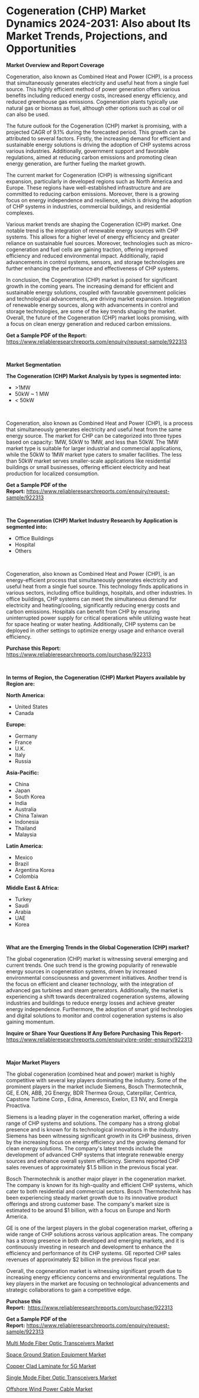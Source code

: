 <p><h1>Cogeneration (CHP) Market Dynamics 2024-2031: Also about Its Market Trends, Projections, and Opportunities</h1></p><p><strong>Market Overview and Report Coverage</strong></p>
<p><p>Cogeneration, also known as Combined Heat and Power (CHP), is a process that simultaneously generates electricity and useful heat from a single fuel source. This highly efficient method of power generation offers various benefits including reduced energy costs, increased energy efficiency, and reduced greenhouse gas emissions. Cogeneration plants typically use natural gas or biomass as fuel, although other options such as coal or oil can also be used.</p><p>The future outlook for the Cogeneration (CHP) market is promising, with a projected CAGR of 9.1% during the forecasted period. This growth can be attributed to several factors. Firstly, the increasing demand for efficient and sustainable energy solutions is driving the adoption of CHP systems across various industries. Additionally, government support and favorable regulations, aimed at reducing carbon emissions and promoting clean energy generation, are further fueling the market growth.</p><p>The current market for Cogeneration (CHP) is witnessing significant expansion, particularly in developed regions such as North America and Europe. These regions have well-established infrastructure and are committed to reducing carbon emissions. Moreover, there is a growing focus on energy independence and resilience, which is driving the adoption of CHP systems in industries, commercial buildings, and residential complexes.</p><p>Various market trends are shaping the Cogeneration (CHP) market. One notable trend is the integration of renewable energy sources with CHP systems. This allows for a higher level of energy efficiency and greater reliance on sustainable fuel sources. Moreover, technologies such as micro-cogeneration and fuel cells are gaining traction, offering improved efficiency and reduced environmental impact. Additionally, rapid advancements in control systems, sensors, and storage technologies are further enhancing the performance and effectiveness of CHP systems.</p><p>In conclusion, the Cogeneration (CHP) market is poised for significant growth in the coming years. The increasing demand for efficient and sustainable energy solutions, coupled with favorable government policies and technological advancements, are driving market expansion. Integration of renewable energy sources, along with advancements in control and storage technologies, are some of the key trends shaping the market. Overall, the future of the Cogeneration (CHP) market looks promising, with a focus on clean energy generation and reduced carbon emissions.</p></p>
<p><strong>Get a Sample PDF of the Report:</strong> <a href="https://www.reliableresearchreports.com/enquiry/request-sample/922313">https://www.reliableresearchreports.com/enquiry/request-sample/922313</a></p>
<p>&nbsp;</p>
<p><strong>Market Segmentation</strong></p>
<p><strong>The Cogeneration (CHP) Market Analysis by types is segmented into:</strong></p>
<p><ul><li>>1MW</li><li>50kW ~ 1 MW</li><li>< 50kW</li></ul></p>
<p>&nbsp;</p>
<p><p>Cogeneration, also known as Combined Heat and Power (CHP), is a process that simultaneously generates electricity and useful heat from the same energy source. The market for CHP can be categorized into three types based on capacity: 1MW, 50kW to 1MW, and less than 50kW. The 1MW market type is suitable for larger industrial and commercial applications, while the 50kW to 1MW market type caters to smaller facilities. The less than 50kW market serves smaller-scale applications like residential buildings or small businesses, offering efficient electricity and heat production for localized consumption.</p></p>
<p><strong>Get a Sample PDF of the Report:</strong>&nbsp;<a href="https://www.reliableresearchreports.com/enquiry/request-sample/922313">https://www.reliableresearchreports.com/enquiry/request-sample/922313</a></p>
<p>&nbsp;</p>
<p><strong>The Cogeneration (CHP) Market Industry Research by Application is segmented into:</strong></p>
<p><ul><li>Office Buildings</li><li>Hospital</li><li>Others</li></ul></p>
<p>&nbsp;</p>
<p><p>Cogeneration, also known as Combined Heat and Power (CHP), is an energy-efficient process that simultaneously generates electricity and useful heat from a single fuel source. This technology finds applications in various sectors, including office buildings, hospitals, and other industries. In office buildings, CHP systems can meet the simultaneous demand for electricity and heating/cooling, significantly reducing energy costs and carbon emissions. Hospitals can benefit from CHP by ensuring uninterrupted power supply for critical operations while utilizing waste heat for space heating or water heating. Additionally, CHP systems can be deployed in other settings to optimize energy usage and enhance overall efficiency.</p></p>
<p><strong>Purchase this Report:</strong>&nbsp; <a href="https://www.reliableresearchreports.com/purchase/922313">https://www.reliableresearchreports.com/purchase/922313</a></p>
<p>&nbsp;</p>
<p><strong>In terms of Region, the Cogeneration (CHP) Market Players available by Region are:</strong></p>
<p>
    <p> <strong> North America: </strong>
        <ul>
            <li>United States</li>
            <li>Canada</li>
        </ul>
        </p> 
    <p> <strong> Europe: </strong>
        <ul>
            <li>Germany</li>
            <li>France</li>
            <li>U.K.</li>
            <li>Italy</li>
            <li>Russia</li>
        </ul>
        </p> 
    <p> <strong> Asia-Pacific: </strong>
        <ul>
            <li>China</li>
            <li>Japan</li>
            <li>South Korea</li>
            <li>India</li>
            <li>Australia</li>
            <li>China Taiwan</li>
            <li>Indonesia</li>
            <li>Thailand</li>
            <li>Malaysia</li>
        </ul>
        </p> 
    <p> <strong> Latin America: </strong>
        <ul>
            <li>Mexico</li>
            <li>Brazil</li>
            <li>Argentina Korea</li>
            <li>Colombia</li>
        </ul>
        </p> 
    <p> <strong> Middle East & Africa: </strong>
        <ul>
            <li>Turkey</li>
            <li>Saudi</li>
            <li>Arabia</li>
            <li>UAE</li>
            <li>Korea</li>
        </ul>
    </p>
    </p>
<p>&nbsp;</p>
<p><strong>What are the Emerging Trends in the Global Cogeneration (CHP) market?</strong></p>
<p><p>The global cogeneration (CHP) market is witnessing several emerging and current trends. One such trend is the growing popularity of renewable energy sources in cogeneration systems, driven by increased environmental consciousness and government initiatives. Another trend is the focus on efficient and cleaner technology, with the integration of advanced gas turbines and steam generators. Additionally, the market is experiencing a shift towards decentralized cogeneration systems, allowing industries and buildings to reduce energy losses and achieve greater energy independence. Furthermore, the adoption of smart grid technologies and digital solutions to monitor and control cogeneration systems is also gaining momentum.</p></p>
<p><strong>Inquire or Share Your Questions If Any Before Purchasing This Report</strong>- <a href="https://www.reliableresearchreports.com/enquiry/pre-order-enquiry/922313">https://www.reliableresearchreports.com/enquiry/pre-order-enquiry/922313</a></p>
<p>&nbsp;</p>
<p><strong>Major Market Players</strong></p>
<p><p>The global cogeneration (combined heat and power) market is highly competitive with several key players dominating the industry. Some of the prominent players in the market include Siemens, Bosch Thermotechnik, GE, E.ON, ABB, 2G Energy, BDR Thermea Group, Caterpillar, Centrica, Capstone Turbine Corp., Edina, Ameresco, Exelon, E3 NV, and Energía Proactiva.</p><p>Siemens is a leading player in the cogeneration market, offering a wide range of CHP systems and solutions. The company has a strong global presence and is known for its technological innovations in the industry. Siemens has been witnessing significant growth in its CHP business, driven by the increasing focus on energy efficiency and the growing demand for clean energy solutions. The company's latest trends include the development of advanced CHP systems that integrate renewable energy sources and enhance overall system efficiency. Siemens reported CHP sales revenues of approximately $1.5 billion in the previous fiscal year.</p><p>Bosch Thermotechnik is another major player in the cogeneration market. The company is known for its high-quality and efficient CHP systems, which cater to both residential and commercial sectors. Bosch Thermotechnik has been experiencing steady market growth due to its innovative product offerings and strong customer base. The company's market size is estimated to be around $1 billion, with a focus on Europe and North America.</p><p>GE is one of the largest players in the global cogeneration market, offering a wide range of CHP solutions across various application areas. The company has a strong presence in both developed and emerging markets, and it is continuously investing in research and development to enhance the efficiency and performance of its CHP systems. GE reported CHP sales revenues of approximately $2 billion in the previous fiscal year.</p><p>Overall, the cogeneration market is witnessing significant growth due to increasing energy efficiency concerns and environmental regulations. The key players in the market are focusing on technological advancements and strategic collaborations to gain a competitive edge.</p></p>
<p><strong>Purchase this Report:</strong>&nbsp;&nbsp;<a href="https://www.reliableresearchreports.com/purchase/922313">https://www.reliableresearchreports.com/purchase/922313</a></p>
<p></p>
<p><strong>Get a Sample PDF of the Report:</strong>&nbsp;<a href="https://www.reliableresearchreports.com/enquiry/request-sample/922313">https://www.reliableresearchreports.com/enquiry/request-sample/922313</a></p>
<p><p><a href="https://github.com/BryceTownsendr/Market-Research-Report-List-2/blob/main/multi-mode-fiber-optic-transceivers-market.md">Multi Mode Fiber Optic Transceivers Market</a></p><p><a href="https://github.com/WillieWoodard/Market-Research-Report-List-2/blob/main/space-ground-station-equipment-market.md">Space Ground Station Equipment Market</a></p><p><a href="https://github.com/ChiragRP21/Market-Research-Report-List-2/blob/main/copper-clad-laminate-for-5g-market.md">Copper Clad Laminate for 5G Market</a></p><p><a href="https://github.com/ChiragRp1/Market-Research-Report-List-2/blob/main/single-mode-fiber-optic-transceivers-market.md">Single Mode Fiber Optic Transceivers Market</a></p><p><a href="https://github.com/PeterParrish5/Market-Research-Report-List-2/blob/main/offshore-wind-power-cable-market.md">Offshore Wind Power Cable Market</a></p></p>